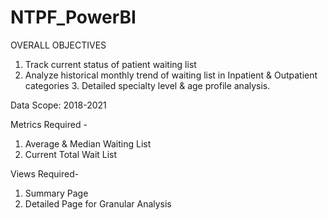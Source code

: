 # NTPF_PowerBI
OVERALL OBJECTIVES
1. Track current status of patient waiting list
2. Analyze historical monthly trend of waiting list in Inpatient & Outpatient categories 3. Detailed specialty level & age profile analysis.

Data Scope: 2018-2021

Metrics Required - 
1. Average & Median Waiting List
2. Current Total Wait List

Views Required- 
1. Summary Page
2. Detailed Page for Granular Analysis
